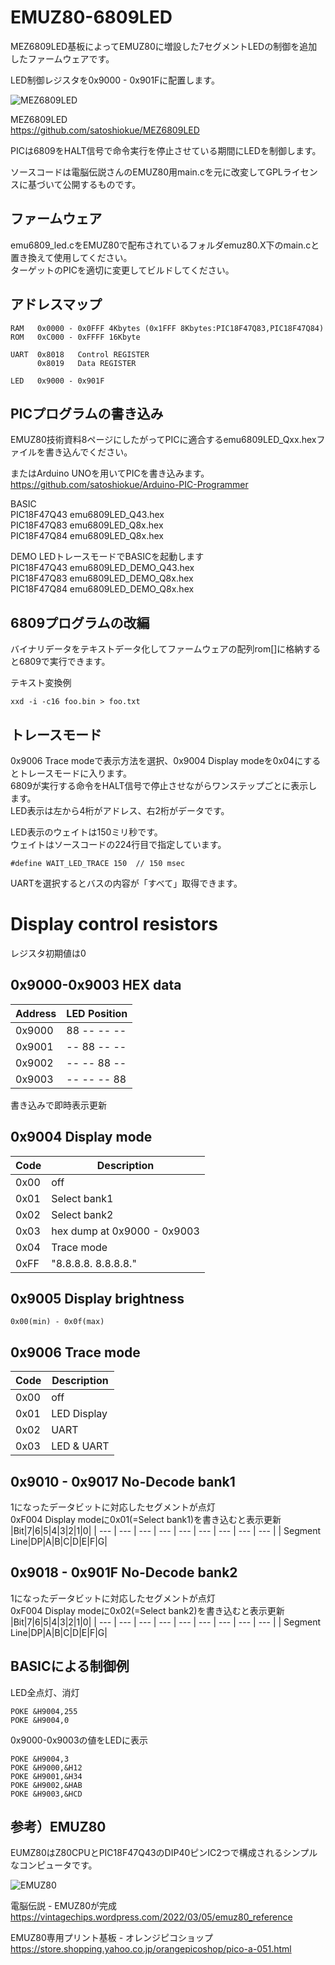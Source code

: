 # EMUZ80-6809LED
MEZ6809LED基板によってEMUZ80に増設した7セグメントLEDの制御を追加したファームウェアです。  

LED制御レジスタを0x9000 - 0x901Fに配置します。

![MEZ6809LED](https://github.com/satoshiokue/EMUZ80-6809LED/blob/main/MEZ6809LED.jpeg)

MEZ6809LED  
https://github.com/satoshiokue/MEZ6809LED

PICは6809をHALT信号で命令実行を停止させている期間にLEDを制御します。  

ソースコードは電脳伝説さんのEMUZ80用main.cを元に改変してGPLライセンスに基づいて公開するものです。

## ファームウェア
emu6809_led.cをEMUZ80で配布されているフォルダemuz80.X下のmain.cと置き換えて使用してください。  
ターゲットのPICを適切に変更してビルドしてください。  


## アドレスマップ
```
RAM   0x0000 - 0x0FFF 4Kbytes (0x1FFF 8Kbytes:PIC18F47Q83,PIC18F47Q84)
ROM   0xC000 - 0xFFFF 16Kbyte

UART  0x8018   Control REGISTER
      0x8019   Data REGISTER

LED   0x9000 - 0x901F
```

## PICプログラムの書き込み
EMUZ80技術資料8ページにしたがってPICに適合するemu6809LED_Qxx.hexファイルを書き込んでください。  

またはArduino UNOを用いてPICを書き込みます。  
https://github.com/satoshiokue/Arduino-PIC-Programmer

BASIC  
PIC18F47Q43 emu6809LED_Q43.hex  
PIC18F47Q83 emu6809LED_Q8x.hex  
PIC18F47Q84 emu6809LED_Q8x.hex  

DEMO LEDトレースモードでBASICを起動します  
PIC18F47Q43 emu6809LED_DEMO_Q43.hex  
PIC18F47Q83 emu6809LED_DEMO_Q8x.hex  
PIC18F47Q84 emu6809LED_DEMO_Q8x.hex  

## 6809プログラムの改編
バイナリデータをテキストデータ化してファームウェアの配列rom[]に格納すると6809で実行できます。

テキスト変換例
```
xxd -i -c16 foo.bin > foo.txt
```

## トレースモード
0x9006 Trace modeで表示方法を選択、0x9004 Display modeを0x04にするとトレースモードに入ります。  
6809が実行する命令をHALT信号で停止させながらワンステップごとに表示します。  
LED表示は左から4桁がアドレス、右2桁がデータです。  

LED表示のウェイトは150ミリ秒です。  
ウェイトはソースコードの224行目で指定しています。  
```
#define WAIT_LED_TRACE 150	// 150 msec
```

UARTを選択するとバスの内容が「すべて」取得できます。  
# Display control resistors
レジスタ初期値は0

## 0x9000-0x9003 HEX data

|Address|LED Position|
| --- | --- |
|0x9000|88 -- -- --|
|0x9001|-- 88 -- --|
|0x9002|-- -- 88 --|
|0x9003|-- -- -- 88|

書き込みで即時表示更新

## 0x9004 Display mode

|Code|Description|
| --- | --- |
|0x00| off  
|0x01| Select bank1  
|0x02| Select bank2  
|0x03| hex dump at 0x9000 - 0x9003  
|0x04| Trace mode  
|0xFF| "8.8.8.8. 8.8.8.8."  

## 0x9005 Display brightness
```
0x00(min) - 0x0f(max)  
```

## 0x9006 Trace mode

|Code|Description|
| --- | --- |
|0x00| off  
|0x01| LED Display  
|0x02| UART  
|0x03| LED & UART  

## 0x9010 - 0x9017 No-Decode bank1
1になったデータビットに対応したセグメントが点灯  
0xF004 Display modeに0x01(=Select bank1)を書き込むと表示更新
|Bit|7|6|5|4|3|2|1|0|
| --- | --- | --- | --- | --- | --- | --- | --- | --- |
| Segment Line|DP|A|B|C|D|E|F|G|
## 0x9018 - 0x901F No-Decode bank2
1になったデータビットに対応したセグメントが点灯  
0xF004 Display modeに0x02(=Select bank2)を書き込むと表示更新
|Bit|7|6|5|4|3|2|1|0|
| --- | --- | --- | --- | --- | --- | --- | --- | --- |
| Segment Line|DP|A|B|C|D|E|F|G|

## BASICによる制御例

LED全点灯、消灯
```
POKE &H9004,255
POKE &H9004,0
```

0x9000-0x9003の値をLEDに表示
```
POKE &H9004,3
POKE &H9000,&H12
POKE &H9001,&H34
POKE &H9002,&HAB
POKE &H9003,&HCD
```

## 参考）EMUZ80
EUMZ80はZ80CPUとPIC18F47Q43のDIP40ピンIC2つで構成されるシンプルなコンピュータです。

![EMUZ80](https://github.com/satoshiokue/EMUZ80-6502/blob/main/imgs/IMG_Z80.jpeg)

電脳伝説 - EMUZ80が完成  
https://vintagechips.wordpress.com/2022/03/05/emuz80_reference  

EMUZ80専用プリント基板 - オレンジピコショップ  
https://store.shopping.yahoo.co.jp/orangepicoshop/pico-a-051.html
